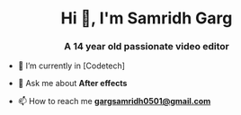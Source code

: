 <h1 align="center">Hi 👋, I'm Samridh Garg</h1>
<h3 align="center">A 14 year old passionate video editor</h3>

- 🔭 I’m currently in [Codetech]

- 💬 Ask me about **After effects**

- 📫 How to reach me **gargsamridh0501@gmail.com**
